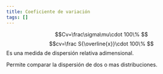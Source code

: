 ```yaml
---
title: Coeficiente de variación
tags: []
---
```

$$Cv=\frac\sigma\mu\cdot 100\% $$
$$cv=\frac S{\overline{x}}\cdot 100\% $$
Es una medida de dispersión relativa adimensional.  

Permite comparar la dispersión de dos o mas distribuciones.